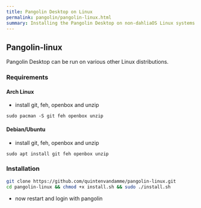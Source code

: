 ```yaml
---
title: Pangolin Desktop on Linux
permalink: pangolin/pangolin-linux.html
summary: Installing the Pangolin Desktop on non-dahliaOS Linux systems
---
```

## Pangolin-linux
Pangolin Desktop can be run on various other Linux distributions.

### Requirements

#### Arch Linux

- install git, feh, openbox and unzip

```
sudo pacman -S git feh openbox unzip
```

#### Debian/Ubuntu

- install git, feh, openbox and unzip

```
sudo apt install git feh openbox unzip
```

### Installation

```bash
git clone https://github.com/quintenvandamme/pangolin-linux.git
cd pangolin-linux && chmod +x install.sh && sudo ./install.sh
```
- now restart and login with pangolin
